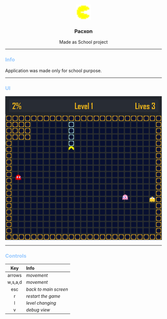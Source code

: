 <p align="center">
  <img src="src/main/resources/pacxon/characters/p/player_right1.png" alt="Logo" width="50" height="50">
</p>

<h3 align="center">Pacxon</h3>

<p align="center">
  Made as School project
</p>

---
### <span style="color:#96c8ff">Info</span>

Application was made only for school purpose.

---
### <span style="color:#96c8ff">UI</span>
![UI](src/main/resources/pacxon/art/pacxon_1.png)

---
### <span style="color:#96c8ff">Controls</span>

|   Key   | Info                  |
|:-------:|:----------------------|
| arrows  | *movement*            |
| w,s,a,d | *movement*            |
|   esc   | *back to main screen* |
|    r    | *restart the game*    |
|    l    | *level changing*      |
|    v    | *debug view*          |